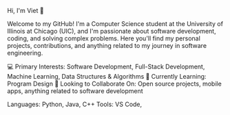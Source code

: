 Hi, I'm Viet 👋

Welcome to my GitHub! I'm a Computer Science student at the University of Illinois at Chicago (UIC), 
and I'm passionate about software development, coding, and solving complex problems. 
Here you'll find my personal projects, contributions, and anything related to my journey in software engineering.

💻 Primary Interests: Software Development, Full-Stack Development, Machine Learning, Data Structures & Algorithms
🌱 Currently Learning: Program Design
👯 Looking to Collaborate On: Open source projects, mobile apps, anything related to software development

Languages: Python, Java, C++
Tools: VS Code,
